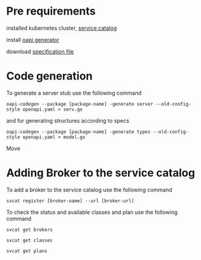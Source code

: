 # Pre requirements

installed kubernetes cluster, [service catalog](https://github.com/kubernetes-retired/service-catalog)

install [oapi generator](https://github.com/deepmap/oapi-codegen)

download [specification file](https://github.com/openservicebrokerapi/servicebroker/blob/master/openapi.yaml)

# Code generation

To generate a server stub use the following command

`oapi-codegen --package [package-name] -generate server --old-config-style openapi.yaml > serv.go`

and for generating structures according to specs

`oapi-codegen --package [package-name] -generate types --old-config-style openapi.yaml > model.go`

Move 

# Adding Broker to the service catalog

To add a broker to the service catalog use the following command

`svcat register [broker-name] --url [broker-url]`

To check the status and available classes and plan use the following command

`svcat get brokers`

`svcat get classes`

`svcat get plans`